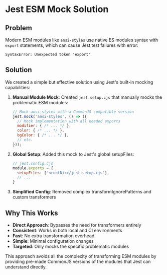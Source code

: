 # Jest ESM Mock Solution

## Problem

Modern ESM modules like `ansi-styles` use native ES modules syntax with `export` statements, which can cause Jest test failures with error:

```
SyntaxError: Unexpected token 'export'
```

## Solution

We created a simple but effective solution using Jest's built-in mocking capabilities:

1. **Manual Module Mock**: Created `jest.setup.cjs` that manually mocks the problematic ESM modules:

   ```js
   // Mock ansi-styles with a CommonJS compatible version
   jest.mock('ansi-styles', () => ({
     // Mock implementation with all needed exports
     modifier: { /* ... */ },
     color: { /* ... */ },
     bgColor: { /* ... */ },
     // etc.
   }));
   ```

2. **Global Setup**: Added this mock to Jest's global setupFiles:

   ```js
   // jest.config.cjs
   module.exports = {
     setupFiles: ['<rootDir>/jest.setup.cjs'],
     // ...
   }
   ```

3. **Simplified Config**: Removed complex transformIgnorePatterns and custom transformers

## Why This Works

- **Direct Approach**: Bypasses the need for transformers entirely
- **Consistent**: Works in both local and CI environments
- **Fast**: No extra transformation overhead
- **Simple**: Minimal configuration changes
- **Targeted**: Only mocks the specific problematic modules

This approach avoids all the complexity of transforming ESM modules by providing pre-made CommonJS versions of the modules that Jest can understand directly.